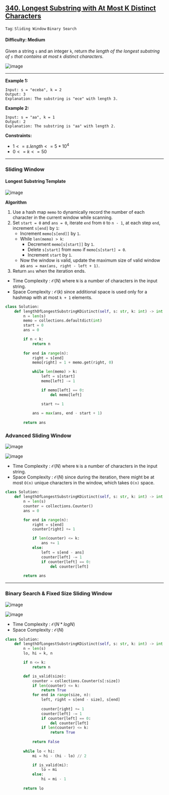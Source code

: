 ## [340. Longest Substring with At Most K Distinct Characters](https://leetcode.com/problems/longest-substring-with-at-most-k-distinct-characters/)

```Tag```: ```Sliding Window``` ```Binary Search```

#### Difficulty: Medium

Given a string ```s``` and an integer ```k```, return _the length of the longest substring of ```s``` that contains at most ```k``` distinct characters_.

![image](https://github.com/quananhle/Python/assets/35042430/bd30afd0-3af4-4690-8831-d430fa301b01)

---

__Example 1:__
```
Input: s = "eceba", k = 2
Output: 3
Explanation: The substring is "ece" with length 3.
```

__Example 2:__
```
Input: s = "aa", k = 1
Output: 2
Explanation: The substring is "aa" with length 2.
```

__Constraints:__

- $1 <= s.length <= 5 * 10^{4}$
- $0 <= k <= 50$

---

### Sliding Window

#### Longest Substring Template

![image](https://leetcode.com/problems/longest-substring-with-at-most-k-distinct-characters/Figures/340/3.png)

__Algorithm__

1. Use a hash map ```memo``` to dynamically record the number of each character in the current window while scanning.
2. Set ```start = 0``` and ```ans = 0```, iterate ```end``` from ```0``` to ```n - 1```, at each step ```end```, increment ```s[end]``` by ```1```:
    - Increment ```memo[s[end]]``` by ```1```.
    - While ```len(memo) > k```:
        - Decrement ```memo[s[start]]``` by ```1```.
        - Delete ```s[start]``` from ```memo``` if ```memo[s[start] = 0```.
        - Increment ```start``` by ```1```.
    - Now the window is valid, update the maximum size of valid window as ```ans = max(ans, right - left + 1)```.
3. Return ```ans``` when the iteration ends.

- Time Complexity : $\mathcal{O}(N)$ where ```N``` is a number of characters in the input string.
- Space Complexity : $\mathcal{O}(k)$ since additional space is used only for a hashmap with at most ```k + 1``` elements.

```Python
class Solution:
    def lengthOfLongestSubstringKDistinct(self, s: str, k: int) -> int:
        n = len(s)
        memo = collections.defaultdict(int)
        start = 0
        ans = 0

        if n < k:
            return n
        
        for end in range(n):
            right = s[end]
            memo[right] = 1 + memo.get(right, 0)

            while len(memo) > k:
                left = s[start]
                memo[left] -= 1

                if memo[left] == 0:
                    del memo[left]

                start += 1
            
            ans = max(ans, end - start + 1)
        
        return ans
```

### Advanced Sliding Window

![image](https://leetcode.com/problems/longest-substring-with-at-most-k-distinct-characters/Figures/340/s3.png)

![image](https://leetcode.com/problems/longest-substring-with-at-most-k-distinct-characters/Figures/340/s4.png)

- Time Complexity : $\mathcal{O}(N)$ where ```N``` is a number of characters in the input string.
- Space Complexity : $\mathcal{O}(N)$ since during the iteration, there might be at most ```O(n)``` unique characters in the window, which takes ```O(n)``` space.

```Python
class Solution:
    def lengthOfLongestSubstringKDistinct(self, s: str, k: int) -> int:
        n = len(s)
        counter = collections.Counter()
        ans = 0

        for end in range(n):
            right = s[end]
            counter[right] += 1

            if len(counter) <= k:
                ans += 1
            else:
                left = s[end - ans]
                counter[left] -= 1
                if counter[left] == 0:
                    del counter[left]
            
        return ans
```

---

### Binary Search & Fixed Size Sliding Window

![image](https://leetcode.com/problems/longest-substring-with-at-most-k-distinct-characters/Figures/340/1.png)

![image](https://leetcode.com/problems/longest-substring-with-at-most-k-distinct-characters/Figures/340/2.png)

- Time Complexity : $\mathcal{O}(N * logN)$
- Space Complexity : $\mathcal{O}(N)$

```Python
class Solution:
    def lengthOfLongestSubstringKDistinct(self, s: str, k: int) -> int:
        n = len(s)
        lo, hi = k, n

        if n <= k:
            return n

        def is_valid(size):
            counter = collections.Counter(s[:size])
            if len(counter) <= k:
                return True
            for end in range(size, n):
                left, right = s[end - size], s[end]
                
                counter[right] += 1
                counter[left] -= 1
                if counter[left] == 0:
                    del counter[left]
                if len(counter) <= k:
                    return True
                
            return False
        
        while lo < hi:
            mi = hi - (hi - lo) // 2

            if is_valid(mi):
                lo = mi
            else:
                hi = mi - 1
            
        return lo
```

